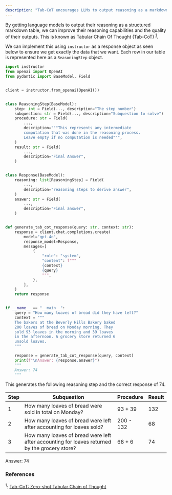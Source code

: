 ```yaml
---
description: "Tab-CoT encourages LLMs to output reasoning as a markdown table, improving the structure and reasoning of its output"
---
```


By getting language models to output their reasoning as a structured markdown table, we can improve their reasoning capabilities and the quality of their outputs. This is known as Tabular Chain Of Thought (Tab-CoT) <sup><a href="https://arxiv.org/pdf/2305.17812">1</a></sup>.

We can implement this using `instructor` as a response object as seen below to ensure we get exactly the data that we want. Each row in our table is represented here as a `ReasoningStep` object.

```python linenums="1"
import instructor
from openai import OpenAI
from pydantic import BaseModel, Field


client = instructor.from_openai(OpenAI())


class ReasoningStep(BaseModel):
    step: int = Field(..., description="The step number")
    subquestion: str = Field(..., description="Subquestion to solve")
    procedure: str = Field(
        ...,
        description="""This represents any intermediate
        computation that was done in the reasoning process.
        Leave empty if no computation is needed""",
    )
    result: str = Field(
        ...,
        description="Final Answer",
    )


class Response(BaseModel):
    reasoning: list[ReasoningStep] = Field(
        ...,
        description="reasoning steps to derive answer",
    )
    answer: str = Field(
        ...,
        description="Final answer",
    )


def generate_tab_cot_response(query: str, context: str):
    response = client.chat.completions.create(
        model="gpt-4o",
        response_model=Response,
        messages=[
            {
                "role": "system",
                "content": f"""
                {context}
                {query}
                """,
            },
        ],
    )
    return response


if __name__ == "__main__":
    query = "How many loaves of bread did they have left?"
    context = """
    The bakers at the Beverly Hills Bakery baked
    200 loaves of bread on Monday morning. They
    sold 93 loaves in the morning and 39 loaves
    in the afternoon. A grocery store returned 6
    unsold loaves.
    """

    response = generate_tab_cot_response(query, context)
    print(f"\nAnswer: {response.answer}")
    """
    Answer: 74
    """
```

This generates the following reasoning step and the correct response of 74.

| Step | Subquestion                                                                                   | Procedure | Result |
| ---- | --------------------------------------------------------------------------------------------- | --------- | ------ |
| 1    | How many loaves of bread were sold in total on Monday?                                        | 93 + 39   | 132    |
| 2    | How many loaves of bread were left after accounting for loaves sold?                          | 200 - 132 | 68     |
| 3    | How many loaves of bread were left after accounting for loaves returned by the grocery store? | 68 + 6    | 74     |

Answer: 74

### References

<sup id="ref-1">1</sup>: [Tab-CoT: Zero-shot Tabular Chain of Thought](https://arxiv.org/pdf/2305.17812)
